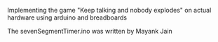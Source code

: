 Implementing the game "Keep talking and nobody explodes" on actual hardware using arduino and breadboards

The sevenSegmentTimer.ino was written by Mayank Jain

